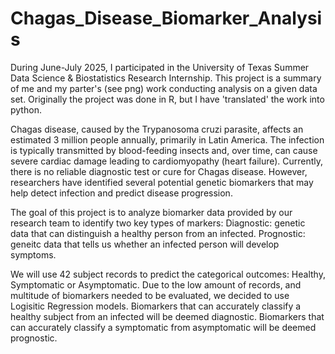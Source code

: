 # Chagas_Disease_Biomarker_Analysis

During June-July 2025, I participated in the University of Texas Summer Data Science & Biostatistics Research Internship. This project is a summary of me and my parter's (see png) work conducting analysis on a given data set. Originally the project was done in R, but I have 'translated' the work into python.

Chagas disease, caused by the Trypanosoma cruzi parasite, affects an estimated 3 million people annually, primarily in Latin America. The infection is typically transmitted by blood-feeding insects and, over time, can cause severe cardiac damage leading to cardiomyopathy (heart failure). Currently, there is no reliable diagnostic test or cure for Chagas disease. However, researchers have identified several potential genetic biomarkers that may help detect infection and predict disease progression.

The goal of this project is to analyze biomarker data provided by our research team to identify two key types of markers: Diagnostic: genetic data that can distinguish a healthy person from an infected. Prognostic: geneitc data that tells us whether an infected person will develop symptoms.

We will use 42 subject records to predict the categorical outcomes: Healthy, Symptomatic or Asymptomatic. Due to the low amount of records, and multitude of biomarkers needed to be evaluated, we decided to use Logisitic Regression models. Biomarkers that can accurately classify a healthy subject from an infected will be deemed diagnostic. Biomarkers that can accurately classify a symptomatic from asymptomatic will be deemed prognostic.
